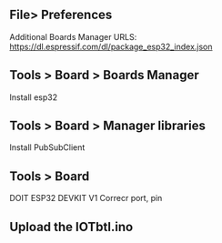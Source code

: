 ## File> Preferences
Additional Boards Manager URLS: https://dl.espressif.com/dl/package_esp32_index.json
## Tools > Board > Boards Manager
Install esp32
## Tools > Board > Manager libraries
Install PubSubClient
## Tools > Board
DOIT ESP32 DEVKIT V1
Correcr port, pin
## Upload the IOTbtl.ino
